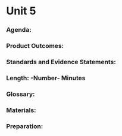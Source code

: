 # Unit 5

### Agenda:

### Product Outcomes:

### Standards and Evidence Statements: 

### Length: -Number- Minutes

### Glossary:

### Materials:

### Preparation:



